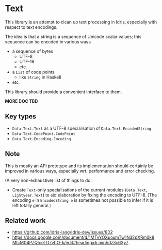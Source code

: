 # Text #

This library is an attempt to clean up text processing in Idris,
especially with respect to text encodings.

The idea is that a string is a sequence of Unicode scalar values; this
sequence can be encoded in various ways
* a sequence of bytes
  * UTF-8
  * UTF-16
  * etc.
* a `List` of code points
  * like `String` in Haskell
* etc.

This library should provide a convenient interface to them.

**MORE DOC TBD**

## Key types

* `Data.Text.Text` as a UTF-8 specialisation of `Data.Text.EncodedString`
* `Data.Text.CodePoint.CodePoint`
* `Data.Text.Encoding.Encoding`

## Note

This is mostly an API prototype and its implementation
should certainly be improved in various ways, especially
wrt. performance and error checking.

(A very non-exhaustive) list of things to do:

* Create `Text`-only specialisations of the current modules (`Data.Text`,
  `Lightyear.Text`) to aid elaboration by fixing the encoding to UTF-8.
  (The encoding `e` in `EncodedString e` is sometimes not possible to infer
  if it is left totally general.)

## Related work

* https://github.com/idris-lang/Idris-dev/issues/802
* https://docs.google.com/document/d/1MTvYOXuoumTw1N32pXRm0k8MtcM04PZQIceTO7vhO-k/edit#heading=h.minhdz3c63y7
